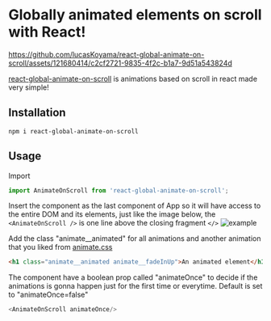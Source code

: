 # Globally animated elements on scroll with React!
https://github.com/lucasKoyama/react-global-animate-on-scroll/assets/121680414/c2cf2721-9835-4f2c-b1a7-9d51a543824d

[react-global-animate-on-scroll](https://www.npmjs.com/package/react-global-animate-on-scroll/v/1.0.4) is animations based on scroll in react made very simple!
## Installation
    npm i react-global-animate-on-scroll
## Usage
Import
```js
import AnimateOnScroll from 'react-global-animate-on-scroll';
```

Insert the component as the last component of App so it will have access to the entire DOM and its elements, just like the image below, the ```<AnimateOnScroll />``` is one line above the closing fragment ```</>```
![example](https://github.com/lucasKoyama/react-global-animate-on-scroll/assets/121680414/543aef1b-75a0-4dba-a035-625f3a3ef26c)
    
Add the class "animate__animated" for all animations and another animation that you liked from [animate.css](https://animate.style/)
```html
<h1 class="animate__animated animate__fadeInUp">An animated element</h1>
```

The component have a boolean prop called "animateOnce" to decide if the animations is gonna happen just for the first time or everytime. Default is set to "animateOnce=false"
```js
<AnimateOnScroll animateOnce/>
```
